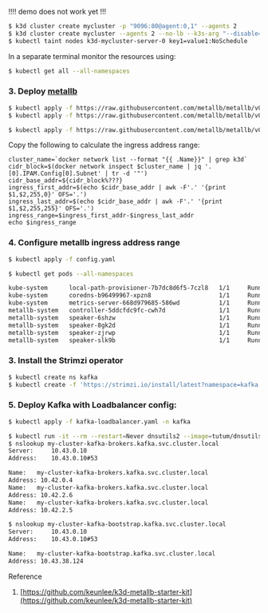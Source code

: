 !!!! demo does not work yet !!!

```bash
$ k3d cluster create mycluster -p "9096:80@agent:0,1" --agents 2
$ k3d cluster create mycluster --agents 2 --no-lb --k3s-arg "--disable=traefik@server:0" 
$ kubectl taint nodes k3d-mycluster-server-0 key1=value1:NoSchedule
```

In a separate terminal monitor the resources using:

```bash
$ kubectl get all --all-namespaces
```

### 3. Deploy [metallb](https://metallb.universe.tf/installation/)

```bash
$ kubectl apply -f https://raw.githubusercontent.com/metallb/metallb/v0.10.2/manifests/namespace.yaml
$ kubectl apply -f https://raw.githubusercontent.com/metallb/metallb/v0.10.2/manifests/metallb.yaml
```

```bash
$ kubectl apply -f https://raw.githubusercontent.com/metallb/metallb/v0.13.5/config/manifests/metallb-native.yaml
```


Copy the following to calculate the ingress address range:

```
cluster_name=`docker network list --format "{{ .Name}}" | grep k3d`
cidr_block=$(docker network inspect $cluster_name | jq '.[0].IPAM.Config[0].Subnet' | tr -d '"')
cidr_base_addr=${cidr_block%???}
ingress_first_addr=$(echo $cidr_base_addr | awk -F'.' '{print $1,$2,255,0}' OFS='.')
ingress_last_addr=$(echo $cidr_base_addr | awk -F'.' '{print $1,$2,255,255}' OFS='.')
ingress_range=$ingress_first_addr-$ingress_last_addr
echo $ingress_range
```

### 4. Configure metallb ingress address range

```bash
$ kubectl apply -f config.yaml
```



```bash
$ kubectl get pods --all-namespaces

kube-system      local-path-provisioner-7b7dc8d6f5-7czl8   1/1     Running   0          117s
kube-system      coredns-b96499967-xpzn8                   1/1     Running   0          117s
kube-system      metrics-server-668d979685-586wd           1/1     Running   0          117s
metallb-system   controller-5ddcfdc9fc-cwh7d               1/1     Running   0          34s
metallb-system   speaker-6shzw                             1/1     Running   0          34s
metallb-system   speaker-8gk2d                             1/1     Running   0          34s
metallb-system   speaker-zjrwp                             1/1     Running   0          34s
metallb-system   speaker-slk9b                             1/1     Running   0          34s
```

### 3. Install the Strimzi operator

```bash
$ kubectl create ns kafka
$ kubectl create -f 'https://strimzi.io/install/latest?namespace=kafka' -n kafka
```

### 5. Deploy Kafka with Loadbalancer config:

```bash
$ kubectl apply -f kafka-loadbalancer.yaml -n kafka
```


```bash
$ kubectl run -it --rm --restart=Never dnsutils2 --image=tutum/dnsutils  --command -- bash
$ nslookup my-cluster-kafka-brokers.kafka.svc.cluster.local
Server:		10.43.0.10
Address:	10.43.0.10#53

Name:	my-cluster-kafka-brokers.kafka.svc.cluster.local
Address: 10.42.0.4
Name:	my-cluster-kafka-brokers.kafka.svc.cluster.local
Address: 10.42.2.6
Name:	my-cluster-kafka-brokers.kafka.svc.cluster.local
Address: 10.42.2.5

$ nslookup my-cluster-kafka-bootstrap.kafka.svc.cluster.local
Server:		10.43.0.10
Address:	10.43.0.10#53

Name:	my-cluster-kafka-bootstrap.kafka.svc.cluster.local
Address: 10.43.38.124
```



Reference
1. [https://github.com/keunlee/k3d-metallb-starter-kit](https://github.com/keunlee/k3d-metallb-starter-kit)